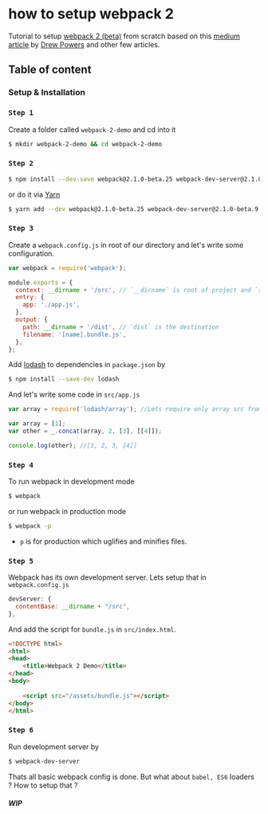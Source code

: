 # how to setup webpack 2

Tutorial to setup [webpack 2 (beta)](https://webpack.github.io/docs/roadmap.html) from scratch based on this [medium article](https://blog.madewithenvy.com/getting-started-with-webpack-2-ed2b86c68783#.3dou6bawv) by [Drew Powers](https://blog.madewithenvy.com/@an_ennui) and other few articles.

## Table of content

### Setup & Installation

### **```Step 1```**

Create a folder called ```webpack-2-demo``` and cd into it

```bash
$ mkdir webpack-2-demo && cd webpack-2-demo
```

### **```Step 2```**

```bash
$ npm install --dev-save webpack@2.1.0-beta.25 webpack-dev-server@2.1.0-beta.9
```

or do it via [Yarn](https://yarnpkg.com/)

```bash
$ yarn add --dev webpack@2.1.0-beta.25 webpack-dev-server@2.1.0-beta.9
```

### **```Step 3```**

Create a ```webpack.config.js``` in root of our directory and let's write some configuration.

```js
var webpack = require('webpack');

module.exports = {
  context: __dirname + '/src', // `__dirname` is root of project and `src` is source
  entry: {
    app: './app.js',
  },
  output: {
    path: __dirname + '/dist', // `dist` is the destination
    filename: '[name].bundle.js',
  },
};
```

Add [lodash](https://lodash.com) to dependencies in ```package.json``` by

```bash
$ npm install --save-dev lodash
```

And let's write some code in ```src/app.js```

```js
var array = require('lodash/array'); //Lets require only array src from lodash

var array = [1];
var other = _.concat(array, 2, [3], [[4]]);

console.log(other); //[1, 2, 3, [4]]
```

### **```Step 4```**

To run webpack in development mode

```bash
$ webpack
```

or run webpack in production mode

```bash
$ webpack -p
```

- ```p``` is for production which uglifies and minifies files.

### **```Step 5```**

Webpack has its own development server. Lets setup that in ```webpack.config.js```

```js
devServer: {
  contentBase: __dirname + "/src",
},
```

And add the script for ```bundle.js``` in ```src/index.html```.

```html
<!DOCTYPE html>
<html>
<head>
	<title>Webpack 2 Demo</title>
</head>
<body>
		
	<script src="/assets/bundle.js"></script>
</body>
</html>
```

### **```Step 6```**

Run development server by

```bash
$ webpack-dev-server
```

Thats all basic webpack config is done. But what about ```babel, ES6``` loaders ? How to setup that ?

##### WIP

